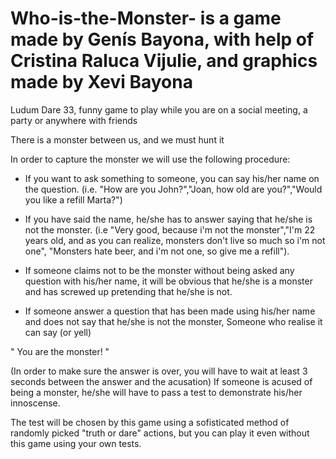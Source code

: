# Who-is-the-Monster- is a game made by Genís Bayona, with help of Cristina Raluca Vijulie, and graphics made by Xevi Bayona
Ludum Dare 33, funny game to play while you are on a social meeting, a party or anywhere with friends

There is a monster between us, and we must hunt it 

In order to capture the monster we will use the following procedure:

- If you want to ask something to someone, 
you can say his/her name on the question. (i.e. "How are you John?","Joan, how old are you?","Would you like a refill Marta?")

- If you have said the name, he/she has to answer saying that he/she is not the monster. 
(i.e "Very good, because i'm not the monster","I'm 22 years old, and as you can realize, monsters don't live so much so i'm not one",
"Monsters hate beer, and i'm not one, so give me a refill").

- If someone claims not to be the monster without being asked any question with his/her name, it will be obvious that 
he/she is a monster and has screwed up pretending that he/she is not.

- If someone answer a question that has been made using 
his/her name and does not say that he/she is not the monster,
Someone who realise it can say (or yell)

" You are the monster! "

(In order to make sure the answer is over, you will have to wait at least 3 seconds between the answer and the acusation)
If someone is acused of being a monster, he/she will have to pass a test to demonstrate his/her innoscense.

The test will be chosen by this game using a sofisticated method of randomly picked "truth or dare" actions, 
but you can play it even without this game using your own tests.
